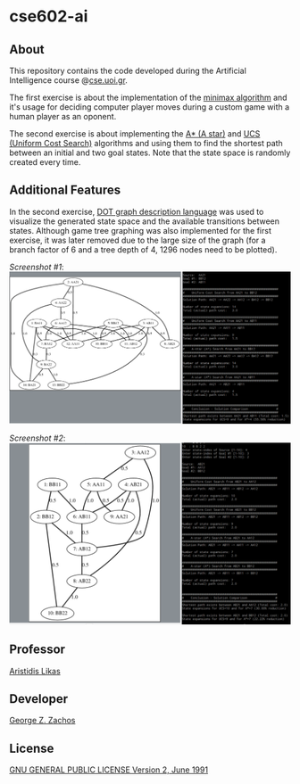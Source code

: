 # cse602-ai

## About
This repository contains the code developed during the Artificial Intelligence course @[cse.uoi.gr](http://cse.uoi.gr).

The first exercise is about the implementation of the [minimax algorithm](https://en.wikipedia.org/wiki/Minimax) 
and it's usage for deciding computer player moves during a custom game with a human player as an oponent.

The second exercise is about implementing the [A* (A star)](https://en.wikipedia.org/wiki/A*_search_algorithm) and
[UCS (Uniform Cost Search)](https://en.wikipedia.org/wiki/Uniform-cost_search) algorithms and using them to
find the shortest path between an initial and two goal states. Note that the state space is randomly created every time.

## Additional Features
In the second exercise, [DOT graph description language](https://en.wikipedia.org/wiki/DOT_(graph_description_language)) was used to visualize the generated state space and the available transitions between states. Although game tree graphing was also implemented for the first exercise, it was later removed due to the large size of the graph (for a branch factor of 6 and a tree depth of 4, 1296 nodes need to be plotted).

_Screenshot #1_:
![ai_search_2_2_4_14.png](./screenshots/ai_search_2_2_4_14.png)

_Screenshot #2_:
![ai_search_2_2_4_10.png](./screenshots/ai_search_2_2_4_10.png)


## Professor
[Aristidis Likas](http://cse.uoi.gr/~arly)

## Developer
[George Z. Zachos](http://cse.uoi.gr/~gzachos)

## License
[GNU GENERAL PUBLIC LICENSE Version 2, June 1991](LICENSE)
